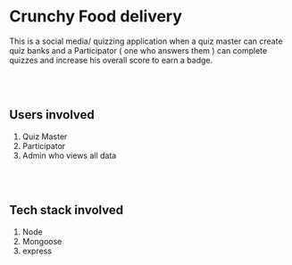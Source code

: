 # **Crunchy Food delivery**

This is a social media/ quizzing application when a quiz master can create quiz banks and a Participator ( one who answers them ) can complete quizzes and increase his overall score to earn a badge.

<br/><br/>

## **Users involved**

1. Quiz Master
2. Participator
3. Admin who views all data

<br/><br/>

## **Tech stack involved**

1. Node
2. Mongoose
3. express
